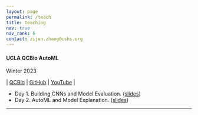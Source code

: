 ```yaml
---
layout: page
permalink: /teach
title: teaching
nav: true
nav_rank: 6
contact: zijun.zhang@cshs.org
---
```


#### UCLA QCBio AutoML

Winter 2023

\| [QCBio](https://qcb.ucla.edu/collaboratory/workshops/w34-automated-machine-learning/) \| [GitHub](https://github.com/zhanglab-aim/ucla-automl-workshop) \| [YouTube](https://www.youtube.com/watch?v=__kwLgjPIqE&list=PLOXLw2he7kYoRmp14l0kZG5zc4NrC2B0V) \|

- Day 1. Building CNNs and Model Evaluation. ([slides](https://github.com/zhanglab-aim/ucla-automl-workshop/blob/2c248b0f07b566045a0749e851492c77a6b28975/slides/slides-day1.pdf))
- Day 2. AutoML and Model Explanation. ([slides](https://github.com/zhanglab-aim/ucla-automl-workshop/blob/2c248b0f07b566045a0749e851492c77a6b28975/slides/slides-day2.pdf))


----
